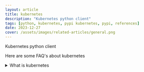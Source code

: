 ```yaml
---
layout: article
title: kubernetes
description: "Kubernetes python client"
tags: [python, kubernetes, pypi kubernetes, pypi, references]
date: 2023-12-27
cover: /assets/images/related-articles/general.png
---
```


Kubernetes python client

Here are some FAQ's about kubernetes
<details>
<summary>What is kubernetes</summary>
Kubernetes python client
</details>
